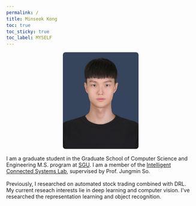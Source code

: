 ```yaml
---
permalink: /
title: Minseok Kong
toc: true
toc_sticky: true
toc_label: MYSELF
---
```


<p align='center'> <img style="border-radius: 7px;" width="40%" height="40%" src="/assets/images/minseok.jpg" ></p>

<span style="font-size:100%">I am a graduate student in the Graduate School of Computer Science and Engineering M.S. program at [SGU](https://sogang.ac.kr/). I am a member of the [Intelligent Connected Systems Lab](https://icslsogang.github.io/), supervised by Prof. Jungmin So. <br><br> Previously, I researched on automated stock trading combined with DRL. My current reseach interests lie in deep learning and computer vision. I've researched the representation learning and object recognition. </span>
